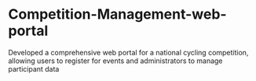 # Competition-Management-web-portal
Developed a comprehensive web portal for a national cycling competition, allowing users to register for events and administrators to manage participant data
